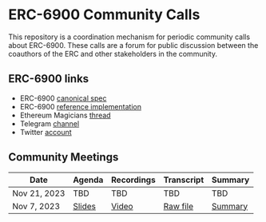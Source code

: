 # ERC-6900 Community Calls

This repository is a coordination mechanism for periodic community calls about ERC-6900. These calls are a forum for public discussion between the coauthors of the ERC and other stakeholders in the community. 

## ERC-6900 links

- ERC-6900 [canonical spec](https://eips.ethereum.org/EIPS/eip-6900)
- ERC-6900 [reference implementation](https://github.com/erc6900/reference-implementation)
- Ethereum Magicians [thread](https://ethereum-magicians.org/t/erc-6900-modular-smart-contract-accounts-and-plugins/13885)
- Telegram [channel](https://t.me/+KfB9WuhKDgk5YzIx)
- Twitter [account](https://twitter.com/erc6900)

## Community Meetings

| Date  | Agenda | Recordings | Transcript | Summary |
| --- | --- | --- | --- | --- | 
| Nov 21, 2023  | TBD  |  TBD  | TBD  | TBD  |
| Nov 7, 2023  | [Slides](https://docs.google.com/presentation/d/11PzDrBr-OhRk44rf4dzgFE87I9_3LDB8eTeAlLYR9ls/edit?usp=sharing)  |  [Video](https://alchemy.zoom.us/rec/play/dMm1g_IkDxmEt3SQ0j2euqpWSfA__42y8zl4_GlQdOX-HNdjvl1uoSiqDhM9bOuwEShwYRxxg17IEelQ.ue4rZXEICHlG89HG)  | [Raw file](https://docs.google.com/document/d/1QgFPeq_k7uL6W8CwsNo15WXxPHwUFz0bezdmQ-h2LIk/edit)  | [Summary](https://docs.google.com/document/d/1EUsWw43hvQsqKH25s_HMA8BxzcVyySUadLO_JwwXd6M/edit?usp=sharing)  |

